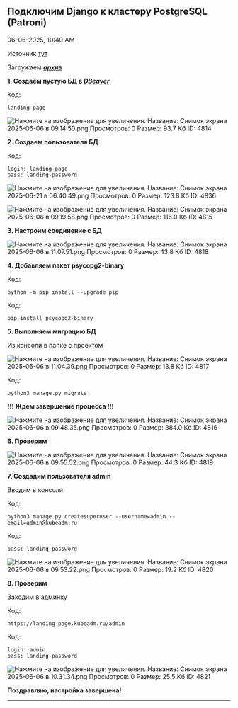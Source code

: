 
##  Подключим Django к кластеру PostgreSQL (Patroni) 

06-06-2025, 10:40 AM

Источник [тут](https://www.youtube.com/watch?v=tLGDDPrElWU)  
  
Загружаем _[**архив**](https://galkin-vladimir.ru:5446/d/s/13eo0SRxBXSq9dpNlIaaWIlGCoPMBLd3/ECu2ovfh4uMSAcqJNx3YGONCZVin4JJc-sb9gfWi5VQw)_  
  
**1\. Создаём пустую БД в _[DBeaver](https://dbeaver.io)_**  
  


Код:
    
    
    landing-page

![Нажмите на изображение для увеличения.  Название:	Снимок экрана 2025-06-06 в 09.14.50.png Просмотров:	0 Размер:	93.7 Кб ID:	4814](images\\img_4814_1749196562.jpg)  
  
**2\. Создаем пользователя БД**  
  


Код:
    
    
    login: landing-page
    pass: landing-password

![Нажмите на изображение для увеличения.  Название:	Снимок экрана 2025-06-21 в 06.40.49.png Просмотров:	0 Размер:	123.8 Кб ID:	4836](images\\img_4836_1750477317.jpg)  
  
![Нажмите на изображение для увеличения.  Название:	Снимок экрана 2025-06-06 в 09.19.58.png Просмотров:	0 Размер:	116.0 Кб ID:	4815](images\\img_4815_1749196741.jpg)  
  
**3\. Настроим соединение с БД**  
  
![Нажмите на изображение для увеличения.  Название:	Снимок экрана 2025-06-06 в 11.07.51.png Просмотров:	0 Размер:	43.8 Кб ID:	4818](images\\img_4818_1749197363.jpg)  
  
**4\. Добавляем пакет psycopg2-binary**  
  


Код:
    
    
    python -m pip install --upgrade pip

Код:
    
    
    pip install psycopg2-binary

  
**5\. Выполняем миграцию БД**  
  
Из консоли в папке с проектом  
  
![Нажмите на изображение для увеличения.  Название:	Снимок экрана 2025-06-06 в 11.04.39.png Просмотров:	0 Размер:	13.8 Кб ID:	4817](images\\img_4817_1749197179.jpg)  
  


Код:
    
    
    python3 manage.py migrate

**!!! Ждем завершение процесса !!!**  
  
![Нажмите на изображение для увеличения.  Название:	Снимок экрана 2025-06-06 в 09.48.35.png Просмотров:	0 Размер:	384.0 Кб ID:	4816](images\\img_4816_1749197062.jpg)  
  
**6\. Проверим**  
  
![Нажмите на изображение для увеличения.  Название:	Снимок экрана 2025-06-06 в 09.55.52.png Просмотров:	0 Размер:	44.3 Кб ID:	4819](images\\img_4819_1749197653.jpg)  
  
**7\. Создадим пользователя admin**  
  
Вводим в консоли  
  


Код:
    
    
    python3 manage.py createsuperuser --username=admin --email=admin@kubeadm.ru

Код:
    
    
    pass: landing-password

![Нажмите на изображение для увеличения.  Название:	Снимок экрана 2025-06-06 в 09.53.22.png Просмотров:	0 Размер:	19.2 Кб ID:	4820](images\\img_4820_1749197868.jpg)  
  
**8\. Проверим**  
  
Заходим в админку  
  


Код:
    
    
    https://landing-page.kubeadm.ru/admin

Код:
    
    
    login: admin
    pass: landing-password

![Нажмите на изображение для увеличения.  Название:	Снимок экрана 2025-06-06 в 10.31.34.png Просмотров:	0 Размер:	25.5 Кб ID:	4821](images\\img_4821_1749198061.jpg)  
  
  
**Поздравляю, настройка завершена!**


---

